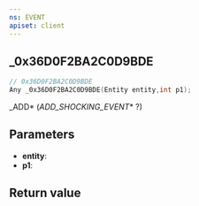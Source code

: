 ```yaml
---
ns: EVENT
apiset: client
---
```

## _0x36D0F2BA2C0D9BDE

```c
// 0x36D0F2BA2C0D9BDE
Any _0x36D0F2BA2C0D9BDE(Entity entity,int p1);
```

_ADD* (_ADD_SHOCKING_EVENT_* ?)

## Parameters
* **entity**:
* **p1**:

## Return value

